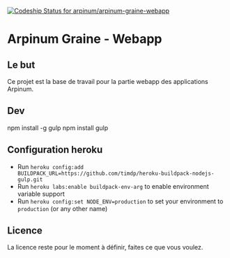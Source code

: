 [ ![Codeship Status for arpinum/arpinum-graine-webapp](https://www.codeship.io/projects/19b0b830-a45b-0131-4116-52e8d0ff4a23/status?branch=master)](https://www.codeship.io/projects/18666)

# Arpinum Graine - Webapp

## Le but 

Ce projet est la base de travail pour la partie webapp des applications Arpinum. 

## Dev

npm install -g gulp
npm install
gulp


## Configuration heroku

- Run `heroku config:add BUILDPACK_URL=https://github.com/timdp/heroku-buildpack-nodejs-gulp.git`
- Run `heroku labs:enable buildpack-env-arg` to enable environment variable support
- Run `heroku config:set NODE_ENV=production` to set your environment to `production` (or any other name)

## Licence

La licence reste pour le moment à définir, faites ce que vous voulez. 
 
 


